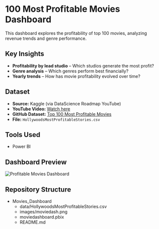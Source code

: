 # 100 Most Profitable Movies Dashboard  

This dashboard explores the profitability of top 100 movies, analyzing revenue trends and genre performance.  

## Key Insights  
- **Profitability by lead studio** – Which studios generate the most profit?  
- **Genre analysis** – Which genres perform best financially?  
- **Yearly trends** – How has movie profitability evolved over time?  

## Dataset  
- **Source:** Kaggle (via DataScience Roadmap YouTube)  
- **YouTube Video:** [Watch here](https://www.youtube.com/watch?v=qiLViMzzANE&list=PL7RSbI9s6KhhQqxFpkPVCHykgrWPK41gS)  
- **GitHub Dataset:** [Top 100 Most Profitable Movies](https://github.com/DataScienceRoadMapDSRM/Tableau-Dashboards-info/blob/main/HollywoodsMostProfitableStories.csv)  
- **File:** `HollywoodsMostProfitableStories.csv`  

## Tools Used  
- Power BI  

## Dashboard Preview  
![Profitable Movies Dashboard](https://github.com/haileyrthomas01/powerbidashboards/blob/main/most%20profitable%20movies%20dashboard/moviedash.png)  

## Repository Structure  
- Movies_Dashboard
  - data/HollywoodsMostProfitableStories.csv
  - images/moviedash.png
  - moviedashboard.pbix
  - README.md
